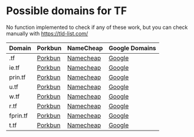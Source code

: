 # Possible domains for TF

No function implemented to check if any of these work, but you can check manually with https://tld-list.com/

| Domain | Porkbun | NameCheap | Google Domains |
|---|---|---|---|
| .tf | [Porkbun](https://porkbun.com/checkout/search?prb=e814663da1&tlds=&idnLanguage=&search=search&q=.tf) | [Namecheap](https://www.namecheap.com/domains/registration/results/?domain=.tf) | [Google](https://domains.google.com/registrar/search?searchTerm=.tf) |
| ie.tf | [Porkbun](https://porkbun.com/checkout/search?prb=e814663da1&tlds=&idnLanguage=&search=search&q=ie.tf) | [Namecheap](https://www.namecheap.com/domains/registration/results/?domain=ie.tf) | [Google](https://domains.google.com/registrar/search?searchTerm=ie.tf) |
| prin.tf | [Porkbun](https://porkbun.com/checkout/search?prb=e814663da1&tlds=&idnLanguage=&search=search&q=prin.tf) | [Namecheap](https://www.namecheap.com/domains/registration/results/?domain=prin.tf) | [Google](https://domains.google.com/registrar/search?searchTerm=prin.tf) |
| u.tf | [Porkbun](https://porkbun.com/checkout/search?prb=e814663da1&tlds=&idnLanguage=&search=search&q=u.tf) | [Namecheap](https://www.namecheap.com/domains/registration/results/?domain=u.tf) | [Google](https://domains.google.com/registrar/search?searchTerm=u.tf) |
| w.tf | [Porkbun](https://porkbun.com/checkout/search?prb=e814663da1&tlds=&idnLanguage=&search=search&q=w.tf) | [Namecheap](https://www.namecheap.com/domains/registration/results/?domain=w.tf) | [Google](https://domains.google.com/registrar/search?searchTerm=w.tf) |
| r.tf | [Porkbun](https://porkbun.com/checkout/search?prb=e814663da1&tlds=&idnLanguage=&search=search&q=r.tf) | [Namecheap](https://www.namecheap.com/domains/registration/results/?domain=r.tf) | [Google](https://domains.google.com/registrar/search?searchTerm=r.tf) |
| fprin.tf | [Porkbun](https://porkbun.com/checkout/search?prb=e814663da1&tlds=&idnLanguage=&search=search&q=fprin.tf) | [Namecheap](https://www.namecheap.com/domains/registration/results/?domain=fprin.tf) | [Google](https://domains.google.com/registrar/search?searchTerm=fprin.tf) |
| t.tf | [Porkbun](https://porkbun.com/checkout/search?prb=e814663da1&tlds=&idnLanguage=&search=search&q=t.tf) | [Namecheap](https://www.namecheap.com/domains/registration/results/?domain=t.tf) | [Google](https://domains.google.com/registrar/search?searchTerm=t.tf) |
